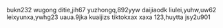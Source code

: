 <!---
shaoyi7161/shaoyi7161 is a ✨ special ✨ repository because its `README.md` (this file) appears on your GitHub profile.
You can click the Preview link to take a look at your changes.
--->
bukn232
wugong
ditie,jih67
yuzhongq,892yyw
daijiaodk
liulei,yuhw,uw62
leixyunxa,ywhg23
uaua.9jka
kuaijizs
tiktokxax
xaxa
123,huytta
jsy2u901
